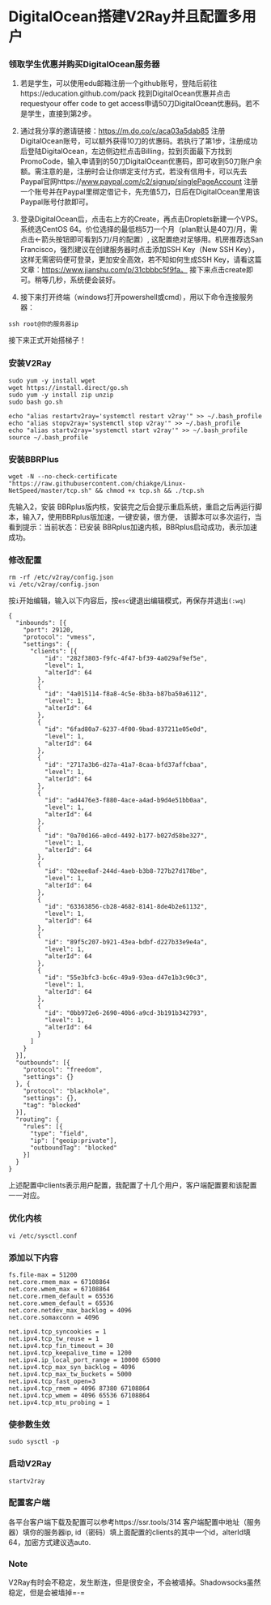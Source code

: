 # DigitalOcean搭建V2Ray并且配置多用户

### 领取学生优惠并购买DigitalOcean服务器
1. 若是学生，可以使用edu邮箱注册一个github账号，登陆后前往https://education.github.com/pack
找到DigitalOcean优惠并点击requestyour offer code to get access申请50刀DigitalOcean优惠码。若不是学生，直接到第2步。

2. 通过我分享的邀请链接：https://m.do.co/c/aca03a5dab85 注册DigitalOcean账号，可以额外获得10刀的优惠码。若执行了第1步，注册成功后登陆DigitalOcean，左边侧边栏点击Billing，拉到页面最下方找到PromoCode，输入申请到的50刀DigitalOcean优惠码，即可收到50刀账户余额。需注意的是，注册时会让你绑定支付方式，若没有信用卡，可以先去Paypal官网https://www.paypal.com/c2/signup/singlePageAccount 注册一个账号并在Paypal里绑定借记卡，先充值5刀，日后在DigitalOcean里用该Paypal账号付款即可。

3. 登录DigitalOcean后，点击右上方的Create，再点击Droplets新建一个VPS。系统选CentOS 64。价位选择的最低档5刀一个月（plan默认是40刀/月，需点击←箭头按钮即可看到5刀/月的配置）, 这配置绝对足够用。机房推荐选San Francisco，强烈建议在创建服务器时点击添加SSH Key（New SSH Key），这样无需密码便可登录，更加安全高效，若不知如何生成SSH Key，请看这篇文章：https://www.jianshu.com/p/31cbbbc5f9fa。 接下来点击create即可。稍等几秒，系统便会装好。

4. 接下来打开终端（windows打开powershell或cmd），用以下命令连接服务器：
```
ssh root@你的服务器ip
```

接下来正式开始搭梯子！

### 安装V2Ray
```
sudo yum -y install wget
wget https://install.direct/go.sh
sudo yum -y install zip unzip 
sudo bash go.sh

echo "alias restartv2ray='systemctl restart v2ray'" >> ~/.bash_profile
echo "alias stopv2ray='systemctl stop v2ray'" >> ~/.bash_profile
echo "alias startv2ray='systemctl start v2ray'" >> ~/.bash_profile
source ~/.bash_profile
```

### 安装BBRPlus
```
wget -N --no-check-certificate "https://raw.githubusercontent.com/chiakge/Linux-NetSpeed/master/tcp.sh" && chmod +x tcp.sh && ./tcp.sh
```
先输入2，安装 BBRplus版内核，安装完之后会提示重启系统，重启之后再运行脚本，输入7，使用BBRplus版加速，一键安装，很方便，
该脚本可以多次运行，当看到提示：当前状态：已安装 BBRplus加速内核，BBRplus启动成功，表示加速成功。

### 修改配置
```
rm -rf /etc/v2ray/config.json
vi /etc/v2ray/config.json
```
按```i```开始编辑，输入以下内容后，按```esc```键退出编辑模式，再保存并退出```(:wq)```
```
{
  "inbounds": [{
    "port": 29120,
    "protocol": "vmess",
    "settings": {
      "clients": [{
          "id": "282f3803-f9fc-4f47-bf39-4a029af9ef5e",
          "level": 1,
          "alterId": 64
        },
        {
          "id": "4a015114-f8a8-4c5e-8b3a-b87ba50a6112",
          "level": 1,
          "alterId": 64
        },
        {
          "id": "6fad80a7-6237-4f00-9bad-837211e05e0d",
          "level": 1,
          "alterId": 64
        },
        {
          "id": "2717a3b6-d27a-41a7-8caa-bfd37affcbaa",
          "level": 1,
          "alterId": 64
        },
        {
          "id": "ad4476e3-f880-4ace-a4ad-b9d4e51bb0aa",
          "level": 1,
          "alterId": 64
        },
        {
          "id": "0a70d166-a0cd-4492-b177-b027d58be327",
          "level": 1,
          "alterId": 64
        },
        {
          "id": "02eee8af-244d-4aeb-b3b8-727b27d178be",
          "level": 1,
          "alterId": 64
        },
        {
          "id": "63363856-cb28-4682-8141-8de4b2e61132",
          "level": 1,
          "alterId": 64
        },
        {
          "id": "89f5c207-b921-43ea-bdbf-d227b33e9e4a",
          "level": 1,
          "alterId": 64
        },
        {
          "id": "55e3bfc3-bc6c-49a9-93ea-d47e1b3c90c3",
          "level": 1,
          "alterId": 64
        },
        {
          "id": "0bb972e6-2690-40b6-a9cd-3b191b342793",
          "level": 1,
          "alterId": 64
        }
      ]
    }
  }],
  "outbounds": [{
    "protocol": "freedom",
    "settings": {}
  }, {
    "protocol": "blackhole",
    "settings": {},
    "tag": "blocked"
  }],
  "routing": {
    "rules": [{
      "type": "field",
      "ip": ["geoip:private"],
      "outboundTag": "blocked"
    }]
  }
}
```
上述配置中clients表示用户配置，我配置了十几个用户，客户端配置要和该配置一一对应。

### 优化内核
```
vi /etc/sysctl.conf
```

### 添加以下内容
```
fs.file-max = 51200
net.core.rmem_max = 67108864
net.core.wmem_max = 67108864
net.core.rmem_default = 65536
net.core.wmem_default = 65536
net.core.netdev_max_backlog = 4096
net.core.somaxconn = 4096

net.ipv4.tcp_syncookies = 1
net.ipv4.tcp_tw_reuse = 1
net.ipv4.tcp_fin_timeout = 30
net.ipv4.tcp_keepalive_time = 1200
net.ipv4.ip_local_port_range = 10000 65000
net.ipv4.tcp_max_syn_backlog = 4096
net.ipv4.tcp_max_tw_buckets = 5000
net.ipv4.tcp_fast_open=3
net.ipv4.tcp_rmem = 4096 87380 67108864
net.ipv4.tcp_wmem = 4096 65536 67108864
net.ipv4.tcp_mtu_probing = 1
```

### 使参数生效
```
sudo sysctl -p
```

### 启动V2Ray
```
startv2ray
```

### 配置客户端
各平台客户端下载及配置可以参考https://ssr.tools/314
客户端配置中地址（服务器）填你的服务器ip, id（密码）填上面配置的clients的其中一个id，alterId填64，加密方式建议选auto.

### Note
V2Ray有时会不稳定，发生断连，但是很安全，不会被墙掉。Shadowsocks虽然稳定，但是会被墙掉=-=
